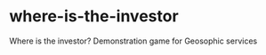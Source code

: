 where-is-the-investor
=====================

Where is the investor? Demonstration game for Geosophic services